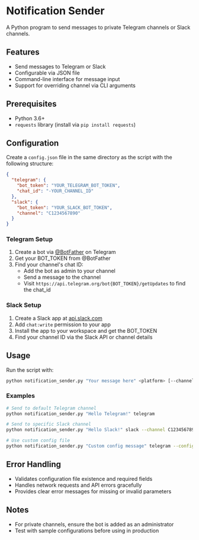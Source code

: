 # Notification Sender

A Python program to send messages to private Telegram channels or Slack channels.

## Features

- Send messages to Telegram or Slack
- Configurable via JSON file
- Command-line interface for message input
- Support for overriding channel via CLI arguments

## Prerequisites

- Python 3.6+
- `requests` library (install via `pip install requests`)

## Configuration

Create a `config.json` file in the same directory as the script with the following structure:

```json
{
  "telegram": {
    "bot_token": "YOUR_TELEGRAM_BOT_TOKEN",
    "chat_id": "-YOUR_CHANNEL_ID"
  },
  "slack": {
    "bot_token": "YOUR_SLACK_BOT_TOKEN",
    "channel": "C1234567890"
  }
}
```

### Telegram Setup

1. Create a bot via [@BotFather](https://t.me/botfather) on Telegram
2. Get your BOT_TOKEN from @BotFather
3. Find your channel's chat ID:
   - Add the bot as admin to your channel
   - Send a message to the channel
   - Visit `https://api.telegram.org/bot{BOT_TOKEN}/getUpdates` to find the chat_id

### Slack Setup

1. Create a Slack app at [api.slack.com](https://api.slack.com)
2. Add `chat:write` permission to your app
3. Install the app to your workspace and get the BOT_TOKEN
4. Find your channel ID via the Slack API or channel details

## Usage

Run the script with:

```bash
python notification_sender.py "Your message here" <platform> [--channel <specific_channel>] [--config <path_to_config>]
```

### Examples

```bash
# Send to default Telegram channel
python notification_sender.py "Hello Telegram!" telegram

# Send to specific Slack channel
python notification_sender.py "Hello Slack!" slack --channel C1234567890

# Use custom config file
python notification_sender.py "Custom config message" telegram --config my_config.json
```

## Error Handling

- Validates configuration file existence and required fields
- Handles network requests and API errors gracefully
- Provides clear error messages for missing or invalid parameters

## Notes

- For private channels, ensure the bot is added as an administrator
- Test with sample configurations before using in production

